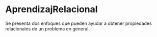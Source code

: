 # AprendizajRelacional
Se presenta dos enfoques que pueden ayudar a obtener propiedades relacionales de un problema en general.
